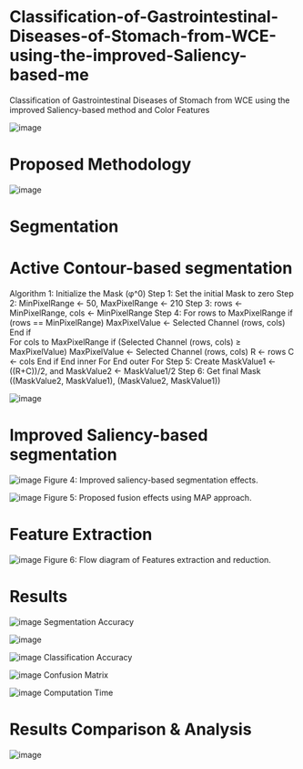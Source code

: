 # Classification-of-Gastrointestinal-Diseases-of-Stomach-from-WCE-using-the-improved-Saliency-based-me
Classification of Gastrointestinal Diseases of Stomach from WCE using the improved Saliency-based method and Color Features

![image](https://user-images.githubusercontent.com/25412736/167697133-719278a4-d52c-43d9-9f98-da9802346ff7.png)

# Proposed Methodology

![image](https://user-images.githubusercontent.com/25412736/167697187-c59d31ae-ee61-4e71-b10d-0121ba7b29f8.png)


# Segmentation

# Active Contour-based segmentation
Algorithm 1: Initialize the Mask (φ^0)
    Step 1: Set the initial Mask to zero
    Step 2: MinPixelRange ← 50, MaxPixelRange ← 210
    Step 3: rows ← MinPixelRange, cols ← MinPixelRange
    Step 4: For rows to MaxPixelRange
    if (rows == MinPixelRange) 
    MaxPixelValue ← Selected Channel (rows, cols) 
    End if  
    For cols to MaxPixelRange
    if (Selected Channel (rows, cols) ≥ MaxPixelValue)
    MaxPixelValue ← Selected Channel (rows, cols) 
    R ← rows
    C ← cols
    End if
    End inner For
    End outer For
    Step 5: Create MaskValue1 ← ((R+C))/2, and MaskValue2 ← MaskValue1/2
    Step 6: Get final Mask ((MaskValue2, MaskValue1), (MaskValue2, MaskValue1))

![image](https://user-images.githubusercontent.com/25412736/167697400-d5db0bb0-8ca0-4f75-9bbd-452a09d37227.png)

# Improved Saliency-based segmentation

![image](https://user-images.githubusercontent.com/25412736/167697461-d661f488-f03d-467a-aa25-40ef967a3355.png)
Figure 4: Improved saliency-based segmentation effects.

![image](https://user-images.githubusercontent.com/25412736/167697472-0f8c8144-9cf7-4660-bda0-c0f68960bab8.png)
Figure 5: Proposed fusion effects using MAP approach. 

# Feature Extraction

![image](https://user-images.githubusercontent.com/25412736/167697598-c2109a02-265d-4be9-8b2d-5174ef839542.png)
Figure 6: Flow diagram of Features extraction and reduction.  



# Results

![image](https://user-images.githubusercontent.com/25412736/167697790-4ffaaaab-f60b-41de-84f0-6d06c109e398.png)
Segmentation Accuracy

![image](https://user-images.githubusercontent.com/25412736/167697839-72d86bc7-762a-4fad-ba50-2922705253e9.png)


![image](https://user-images.githubusercontent.com/25412736/167697896-b64421ef-1d29-4f29-9738-da0ca8875258.png)
Classification Accuracy

![image](https://user-images.githubusercontent.com/25412736/167697935-3a6382f6-481a-4b27-be0f-7e11c489bc6d.png)
Confusion Matrix

![image](https://user-images.githubusercontent.com/25412736/167697981-7a38e3ab-b6f6-4a09-919b-6a6489fd1e89.png)
Computation Time


# Results Comparison & Analysis

![image](https://user-images.githubusercontent.com/25412736/167698135-2351a929-e51f-4e6e-b7c4-e47a0aa4c48d.png)
